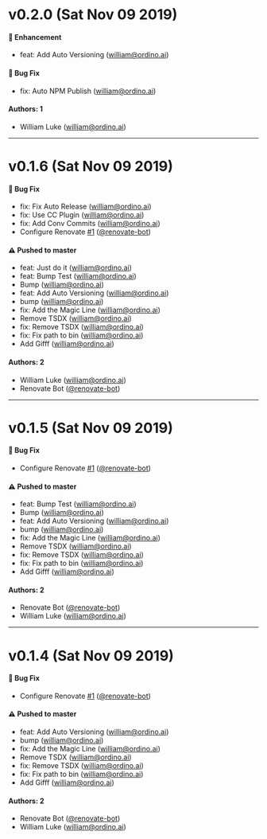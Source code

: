 # v0.2.0 (Sat Nov 09 2019)

#### 🚀  Enhancement

- feat: Add Auto Versioning  (william@ordino.ai)

#### 🐛  Bug Fix

- fix: Auto NPM Publish  (william@ordino.ai)

#### Authors: 1

- William Luke (william@ordino.ai)

---

# v0.1.6 (Sat Nov 09 2019)

#### 🐛  Bug Fix

- fix: Fix Auto Release  (william@ordino.ai)
- fix: Use CC Plugin  (william@ordino.ai)
- fix: Add Conv Commits  (william@ordino.ai)
- Configure Renovate [#1](https://github.com/williamluke4/wims/pull/1) ([@renovate-bot](https://github.com/renovate-bot))

#### ⚠️  Pushed to master

- feat: Just do it  (william@ordino.ai)
- feat: Bump Test  (william@ordino.ai)
- Bump  (william@ordino.ai)
- feat: Add Auto Versioning  (william@ordino.ai)
- bump  (william@ordino.ai)
- fix: Add the Magic Line  (william@ordino.ai)
- Remove TSDX  (william@ordino.ai)
- fix: Remove TSDX  (william@ordino.ai)
- fix: Fix path to bin  (william@ordino.ai)
- Add Gifff  (william@ordino.ai)

#### Authors: 2

- William Luke (william@ordino.ai)
- Renovate Bot ([@renovate-bot](https://github.com/renovate-bot))

---

# v0.1.5 (Sat Nov 09 2019)

#### 🐛  Bug Fix

- Configure Renovate [#1](https://github.com/williamluke4/wims/pull/1) ([@renovate-bot](https://github.com/renovate-bot))

#### ⚠️  Pushed to master

- feat: Bump Test  (william@ordino.ai)
- Bump  (william@ordino.ai)
- feat: Add Auto Versioning  (william@ordino.ai)
- bump  (william@ordino.ai)
- fix: Add the Magic Line  (william@ordino.ai)
- Remove TSDX  (william@ordino.ai)
- fix: Remove TSDX  (william@ordino.ai)
- fix: Fix path to bin  (william@ordino.ai)
- Add Gifff  (william@ordino.ai)

#### Authors: 2

- Renovate Bot ([@renovate-bot](https://github.com/renovate-bot))
- William Luke (william@ordino.ai)

---

# v0.1.4 (Sat Nov 09 2019)

#### 🐛  Bug Fix

- Configure Renovate [#1](https://github.com/williamluke4/wims/pull/1) ([@renovate-bot](https://github.com/renovate-bot))

#### ⚠️  Pushed to master

- feat: Add Auto Versioning  (william@ordino.ai)
- bump  (william@ordino.ai)
- fix: Add the Magic Line  (william@ordino.ai)
- Remove TSDX  (william@ordino.ai)
- fix: Remove TSDX  (william@ordino.ai)
- fix: Fix path to bin  (william@ordino.ai)
- Add Gifff  (william@ordino.ai)

#### Authors: 2

- Renovate Bot ([@renovate-bot](https://github.com/renovate-bot))
- William Luke (william@ordino.ai)